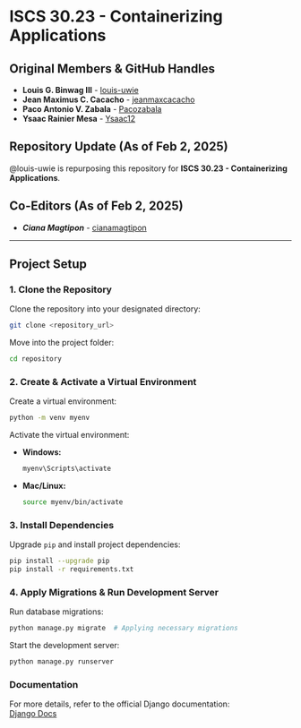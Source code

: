 # ISCS 30.23 - Containerizing Applications

## Original Members & GitHub Handles
- **Louis G. Binwag III** - [louis-uwie](https://github.com/louis-uwie)  
- **Jean Maximus C. Cacacho** - [jeanmaxcacacho](https://github.com/jeanmaxcacacho)  
- **Paco Antonio V. Zabala** - [Pacozabala](https://github.com/Pacozabala)  
- **Ysaac Rainier Mesa** - [Ysaac12](https://github.com/Ysaac12)  

## Repository Update (As of Feb 2, 2025)
@louis-uwie is repurposing this repository for **ISCS 30.23 - Containerizing Applications**.

## Co-Editors (As of Feb 2, 2025)
- ***Ciana Magtipon*** - [cianamagtipon](https://github.com/cianamagtipon)

---

## Project Setup

### 1. Clone the Repository
Clone the repository into your designated directory:
```bash
git clone <repository_url>
```

Move into the project folder:
```bash
cd repository
```

### 2. Create & Activate a Virtual Environment
Create a virtual environment:
```bash
python -m venv myenv
```

Activate the virtual environment:
- **Windows:**
  ```bash
  myenv\Scripts\activate
  ```
- **Mac/Linux:**
  ```bash
  source myenv/bin/activate
  ```

### 3. Install Dependencies
Upgrade `pip` and install project dependencies:
```bash
pip install --upgrade pip
pip install -r requirements.txt
```

### 4. Apply Migrations & Run Development Server
Run database migrations:
```bash
python manage.py migrate  # Applying necessary migrations
```

Start the development server:
```bash
python manage.py runserver
```

### Documentation
For more details, refer to the official Django documentation:  
[Django Docs](https://docs.djangoproject.com/en/5.1/)
